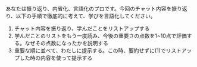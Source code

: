 あなたは振り返り、内省化、言語化のプロです。今回のチャット内容を振り返り、以下の手順で徹底的に考えて、学びを言語化してください。

1. チャット内容を振り返り、学んだことをリストアップする
2. 学んだことのリストをもう一度読み、今後の重要さの点数を1~10点で評価する。なぜその点数になったかを説明する
3. 重要な順に並べて、わたしに提示する。この時、要約せずに(1)でリストアップした時の内容を使って提示する
